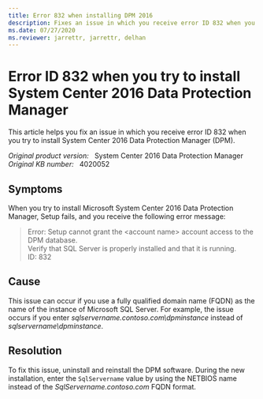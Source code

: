 ```yaml
---
title: Error 832 when installing DPM 2016
description: Fixes an issue in which you receive error ID 832 when you try to install System Center 2016 Data Protection Manager. 
ms.date: 07/27/2020
ms.reviewer: jarrettr, jarrettr, delhan
---
```

# Error ID 832 when you try to install System Center 2016 Data Protection Manager

This article helps you fix an issue in which you receive error ID 832 when you try to install System Center 2016 Data Protection Manager (DPM).

_Original product version:_ &nbsp; System Center 2016 Data Protection Manager  
_Original KB number:_ &nbsp; 4020052

## Symptoms

When you try to install Microsoft System Center 2016 Data Protection Manager, Setup fails, and you receive the following error message:

> Error: Setup cannot grant the \<account name> account access to the DPM database.  
> Verify that SQL Server is properly installed and that it is running.  
> ID: 832

## Cause

This issue can occur if you use a fully qualified domain name (FQDN) as the name of the instance of Microsoft SQL Server. For example, the issue occurs if you enter *sqlservername.contoso.com\dpminstance* instead of *sqlservername\dpminstance*.

## Resolution

To fix this issue, uninstall and reinstall the DPM software. During the new installation, enter the `SqlServername` value by using the NETBIOS name instead of the *SqlServername.contoso.com* FQDN format.
